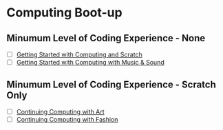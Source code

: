 # Computing Boot-up

## Minumum Level of Coding Experience - None
- [ ] [Getting Started with Computing and Scratch](https://csfirst.withgoogle.com/signin/jcx3v3)
- [ ] [Getting Started with Computing with Music & Sound](https://csfirst.withgoogle.com/signin/dbrvgq)

## Minumum Level of Coding Experience - Scratch Only
- [ ] [Continuing Computing with Art](https://csfirst.withgoogle.com/signin/qrncn6)
- [ ] [Continuing Computing with Fashion](https://csfirst.withgoogle.com/signin/kbq9nd)
